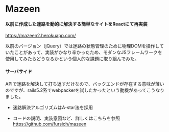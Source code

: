 # Mazeen

#### 以前に作成した迷路を動的に解決する簡単なサイトをReactにて再実装

https://mazeen2.herokuapp.com/

以前のバージョン（jQuery）では迷路の状態管理のために物理DOMを操作していたことがあって、実装がかなり辛かったため、モダンなJSフレームワークを使用してみたらどうなるかという個人的な課題に取り組んでみた。

#### サーバサイド

APIで迷路を解決して打ち返すだけなので、バックエンドが存在する意味が薄いのですが、rails5.2系でwebpackerを試したかったという動機があってこうなりました。

* 迷路解決アルゴリズムはA-star法を採用

* コードの説明、実装意図など、詳しくはこちらを参照
https://github.com/fursich/mazeen

